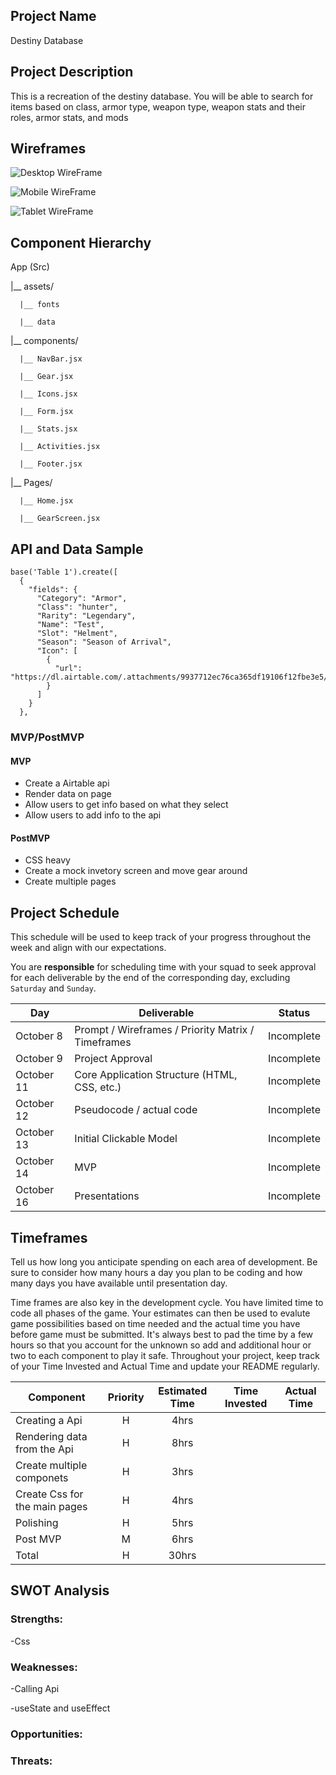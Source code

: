 ## Project Name

Destiny Database

## Project Description

This is a recreation of the destiny database. You will be able to search for items based on class, armor type, weapon type, weapon stats and their roles, armor stats, and mods

## Wireframes

![Desktop WireFrame](https://i.imgur.com/Y3RopXL.png)

![Mobile WireFrame](https://i.imgur.com/WlnTFmk.png)

![Tablet WireFrame](https://i.imgur.com/0yCVPrS.png)

## Component Hierarchy
App (Src)

|__ assets/
```
  |__ fonts

  |__ data
```  
|__ components/
```
  |__ NavBar.jsx

  |__ Gear.jsx
  
  |__ Icons.jsx
  
  |__ Form.jsx
  
  |__ Stats.jsx
  
  |__ Activities.jsx
  
  |__ Footer.jsx
```  
  
|__ Pages/
```
  |__ Home.jsx
  
  |__ GearScreen.jsx
```
  
## API and Data Sample

```
base('Table 1').create([
  {
    "fields": {
      "Category": "Armor",
      "Class": "hunter",
      "Rarity": "Legendary",
      "Name": "Test",
      "Slot": "Helment",
      "Season": "Season of Arrival",
      "Icon": [
        {
          "url": "https://dl.airtable.com/.attachments/9937712ec76ca365df19106f12fbe3e5/631309a7/ZVMMznb.jpg"
        }
      ]
    }
  },
 ```
                            
### MVP/PostMVP



#### MVP 
- Create a Airtable api
- Render data on page 
- Allow users to get info based on what they select
- Allow users to add info to the api

#### PostMVP  
- CSS heavy
- Create a mock invetory screen and move gear around
- Create multiple pages

## Project Schedule

This schedule will be used to keep track of your progress throughout the week and align with our expectations.  

You are **responsible** for scheduling time with your squad to seek approval for each deliverable by the end of the corresponding day, excluding `Saturday` and `Sunday`.

|  Day | Deliverable | Status
|---|---| ---|
|October 8| Prompt / Wireframes / Priority Matrix / Timeframes | Incomplete
|October 9| Project Approval | Incomplete
|October 11| Core Application Structure (HTML, CSS, etc.) | Incomplete
|October 12| Pseudocode / actual code | Incomplete
|October 13| Initial Clickable Model  | Incomplete
|October 14| MVP | Incomplete
|October 16| Presentations | Incomplete

## Timeframes

Tell us how long you anticipate spending on each area of development. Be sure to consider how many hours a day you plan to be coding and how many days you have available until presentation day.

Time frames are also key in the development cycle.  You have limited time to code all phases of the game.  Your estimates can then be used to evalute game possibilities based on time needed and the actual time you have before game must be submitted. It's always best to pad the time by a few hours so that you account for the unknown so add and additional hour or two to each component to play it safe. Throughout your project, keep track of your Time Invested and Actual Time and update your README regularly.

| Component | Priority | Estimated Time | Time Invested | Actual Time |
| --- | :---: |  :---: | :---: | :---: |
| Creating a Api | H | 4hrs|  |  |
| Rendering data from the Api | H | 8hrs|  |  |
| Create multiple componets | H | 3hrs|  |  |
| Create Css for the main pages | H | 4hrs|  |  |
| Polishing | H | 5hrs|  |  |
| Post MVP | M | 6hrs|  |  |
| Total | H | 30hrs|  |  |

## SWOT Analysis

### Strengths:

-Css

### Weaknesses:

-Calling Api

-useState and useEffect

### Opportunities:

### Threats:
